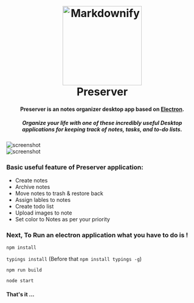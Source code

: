 <h1 align="center">
  <br>
  <a href="http://www.hiteshbalar.com/preserver"><img src="https://raw.githubusercontent.com/hsbalar/Preserver/dev/public/logo.png" alt="Markdownify" width="208"></a>
  <br>
  Preserver
  <br>
</h1>

<h4 align="center">Preserver is an notes organizer desktop app based on <a href="http://electron.atom.io" target="_blank">Electron</a>.</h4>
<h5 align="center">Organize your life with one of these incredibly useful Desktop applications for keeping track of notes, tasks, and to-do lists.</h5>

![screenshot](https://raw.githubusercontent.com/hsbalar/Preserver/master/public/screen1.png)
<br>
![screenshot](https://raw.githubusercontent.com/hsbalar/Preserver/master/public/screen2.png)

### Basic useful feature of Preserver application:

 * Create notes
 * Archive notes
 * Move notes to trash & restore back
 * Assign lables to notes
 * Create todo list
 * Upload images to note
 * Set color to Notes as per your priority


### Next, To Run an electron application what you have to do is !

 `npm install`
 
 `typings install` (Before that `npm install typings -g`)
 
 `npm run build`
 
 `node start`
 
#### That's it ...
 
